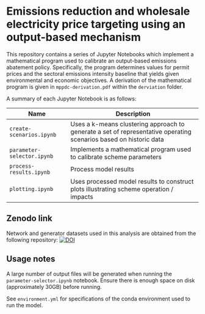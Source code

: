# Emissions reduction and wholesale electricity price targeting using an output-based mechanism
This repository contains a series of Jupyter Notebooks which implement a mathematical program used to calibrate an output-based emissions abatement policy. Specifically, the program determines values for permit prices and the sectoral emissions intensity baseline that yields given environmental and economic objectives. A derivation of the mathematical program is given in `mppdc-derivation.pdf` within the `derviation` folder.

A summary of each Jupyter Notebook is as follows:

| Name | Description |
| ---- | ----------- |
| `create-scenarios.ipynb` | Uses a k-means clustering approach to generate a set of representative operating scenarios based on historic data |
| `parameter-selector.ipynb` | Implements a mathematical program used to calibrate scheme parameters |
| `process-results.ipynb` | Process model results |
| `plotting.ipynb` | Uses processed model results to construct plots illustrating scheme operation / impacts |


## Zenodo link
Network and generator datasets used in this analysis are obtained from the following repository: [![DOI](https://zenodo.org/badge/DOI/10.5281/zenodo.1326942.svg)](https://doi.org/10.5281/zenodo.1326942)


## Usage notes
A large number of output files will be generated when running the `parameter-selector.ipynb` notebook. Ensure there is enough space on disk (approximately 30GB) before running.

See `environment.yml` for specifications of the conda environment used to run the model.
